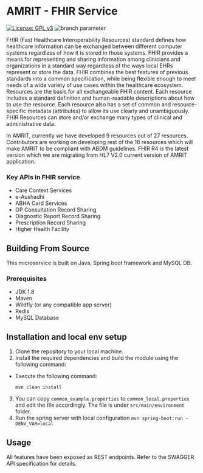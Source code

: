 # AMRIT - FHIR Service
[![License: GPL v3](https://img.shields.io/badge/License-GPLv3-blue.svg)](https://www.gnu.org/licenses/gpl-3.0)  ![branch parameter](https://github.com/PSMRI/FHIR-API/actions/workflows/sast-and-package.yml/badge.svg)

FHIR (Fast Healthcare Interoperability Resources) standard defines how healthcare information can be exchanged between different computer systems regardless of how it is stored in those systems. FHIR provides a means for representing and sharing information among clinicians and organizations in a standard way regardless of the ways local EHRs represent or store the data. FHIR combines the best features of previous standards into a common specification, while being flexible enough to meet needs of a wide variety of use cases within the healthcare ecosystem. Resources are the basis for all exchangeable FHIR content. Each resource includes a standard definition and human-readable descriptions about how to use the resource. Each resource also has a set of common and resource-specific metadata (attributes) to allow its use clearly and unambiguously. FHIR Resources can store and/or exchange many types of clinical and administrative data.

In AMRIT, currently we have developed 9 resources out of 27 resources. Contributors are working on developing rest of the 18 resources which will make AMRIT to be compliant with ABDM guidelines. FHIR R4 is the latest version which we are migrating from HL7 V2.0 current version of AMRIT application.

### Key APIs in FHIR service
* Care Context Services
* e-Aushadhi
* ABHA Card Services
* OP Consultation Record Sharing
* Diagnostic Report Record Sharing
* Prescription Record Sharing
* Higher Health Facility

## Building From Source
This microservice is built on Java, Spring boot framework and MySQL DB.

### Prerequisites 
* JDK 1.8
* Maven 
* Wildfly (or any compatible app server)
* Redis
* MySQL Database

## Installation and local env setup

1. Clone the repository to your local machine.
2. Install the required dependencies and build the module using the following command:
- Execute the following command:
  ```
  mvn clean install
  ```
3. You can copy `common_example.properties` to `common_local.properties` and edit the file accordingly. The file is under `src/main/environment` folder.
4. Run the spring server with local configuration `mvn spring-boot:run -DENV_VAR=local`

## Usage
All features have been exposed as REST endpoints. Refer to the SWAGGER API specification for details.
